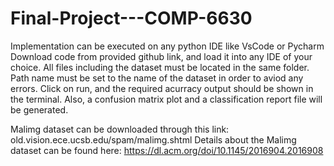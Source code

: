 # Final-Project---COMP-6630

Implementation can be executed on any python IDE like VsCode or Pycharm
Download code from provided github link, and load it into any IDE of your choice.
All files including the dataset must be located in the same folder.
Path name must be set to the name of the dataset in order to aviod any errors.
Click on run, and the required acurracy output should be shown in the terminal.
Also, a confusion matrix plot and a classification report file will be generated.

Malimg dataset can be downloaded through this link: old.vision.ece.ucsb.edu/spam/malimg.shtml
Details about the Malimg dataset can be found here: https://dl.acm.org/doi/10.1145/2016904.2016908
